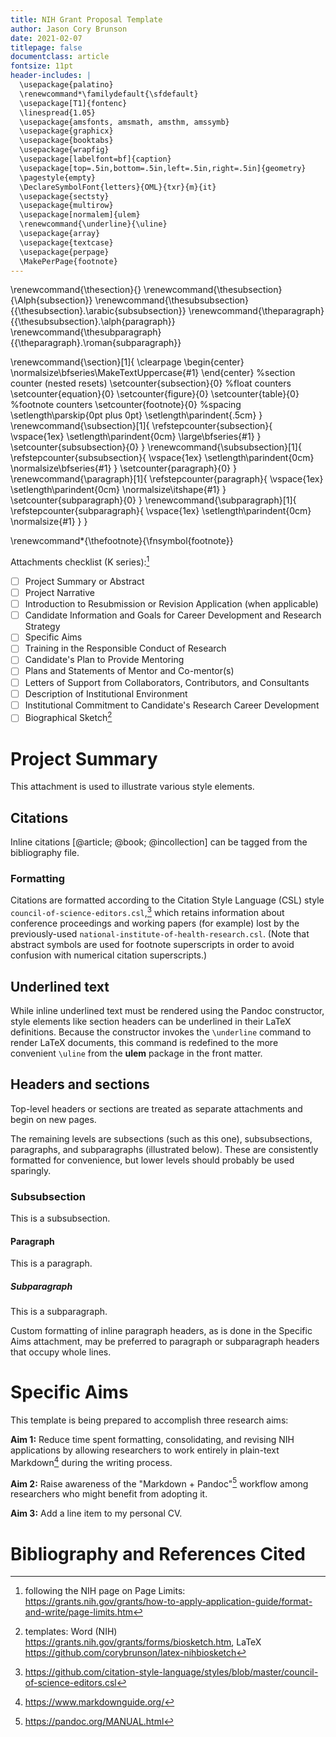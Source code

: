 ```yaml
---
title: NIH Grant Proposal Template
author: Jason Cory Brunson
date: 2021-02-07
titlepage: false
documentclass: article
fontsize: 11pt
header-includes: |
  \usepackage{palatino}
  \renewcommand*\familydefault{\sfdefault}
  \usepackage[T1]{fontenc}
  \linespread{1.05}
  \usepackage{amsfonts, amsmath, amsthm, amssymb}
  \usepackage{graphicx}
  \usepackage{booktabs}
  \usepackage{wrapfig}
  \usepackage[labelfont=bf]{caption}
  \usepackage[top=.5in,bottom=.5in,left=.5in,right=.5in]{geometry}
  \pagestyle{empty}
  \DeclareSymbolFont{letters}{OML}{txr}{m}{it}
  \usepackage{sectsty}
  \usepackage{multirow}
  \usepackage[normalem]{ulem}
  \renewcommand{\underline}{\uline}
  \usepackage{array}
  \usepackage{textcase}
  \usepackage{perpage}
  \MakePerPage{footnote}
---
```


<!--
\usepackage[compact]{titlesec}
\titlespacing\section{0pt}{0.5em minus 0em plus 0em}{0.5em minus 0em plus 0em}
-->

\renewcommand{\thesection}{}
\renewcommand{\thesubsection}{\Alph{subsection}}
\renewcommand{\thesubsubsection}{{\thesubsection}.\arabic{subsubsection}}
\renewcommand{\theparagraph}{{\thesubsubsection}.\alph{paragraph}}
\renewcommand{\thesubparagraph}{{\theparagraph}.\roman{subparagraph}}

\renewcommand{\section}[1]{
  \clearpage
  \begin{center}
  \normalsize\bfseries\MakeTextUppercase{#1}
  \end{center}
  %section counter (nested resets)
  \setcounter{subsection}{0}
  %float counters
  \setcounter{equation}{0}
  \setcounter{figure}{0}
  \setcounter{table}{0}
  %footnote counters
  \setcounter{footnote}{0}
  %spacing
  \setlength\parskip{0pt plus 0pt}
  \setlength\parindent{.5cm}
}
\renewcommand{\subsection}[1]{
  \refstepcounter{subsection}{
    \vspace{1ex}
    \setlength\parindent{0cm}
    \large\bfseries{#1}
  }
  \setcounter{subsubsection}{0}
}
\renewcommand{\subsubsection}[1]{
  \refstepcounter{subsubsection}{
    \vspace{1ex}
    \setlength\parindent{0cm}
    \normalsize\bfseries{#1}
  }
  \setcounter{paragraph}{0}
}
\renewcommand{\paragraph}[1]{
  \refstepcounter{paragraph}{
    \vspace{1ex}
    \setlength\parindent{0cm}
    \normalsize\itshape{#1}
  }
  \setcounter{subparagraph}{0}
}
\renewcommand{\subparagraph}[1]{
  \refstepcounter{subparagraph}{
    \vspace{1ex}
    \setlength\parindent{0cm}
    \normalsize{#1}
  }
}

\renewcommand*{\thefootnote}{\fnsymbol{footnote}}


Attachments checklist (K series):[^page-limits]

- [ ] Project Summary or Abstract
- [ ] Project Narrative
- [ ] Introduction to Resubmission or Revision Application (when applicable)
- [ ] Candidate Information and Goals for Career Development and Research Strategy
- [ ] Specific Aims
- [ ] Training in the Responsible Conduct of Research
- [ ] Candidate's Plan to Provide Mentoring
- [ ] Plans and Statements of Mentor and Co-mentor(s)
- [ ] Letters of Support from Collaborators, Contributors, and Consultants
- [ ] Description of Institutional Environment
- [ ] Institutional Commitment to Candidate's Research Career Development
- [ ] Biographical Sketch[^biosketch]

[^page-limits]: following the NIH page on Page Limits: <https://grants.nih.gov/grants/how-to-apply-application-guide/format-and-write/page-limits.htm>
[^biosketch]: templates: Word (NIH) <https://grants.nih.gov/grants/forms/biosketch.htm>, LaTeX <https://github.com/corybrunson/latex-nihbiosketch>


# Project Summary

This attachment is used to illustrate various style elements.

## Citations

Inline citations [@article; @book; @incollection] can be tagged from the bibliography file.

### Formatting

Citations are formatted according to the Citation Style Language (CSL) style `council-of-science-editors.csl`,[^style-url] which retains information about conference proceedings and working papers (for example) lost by the previously-used `national-institute-of-health-research.csl`.
(Note that abstract symbols are used for footnote superscripts in order to avoid confusion with numerical citation superscripts.)

## Underlined text

While inline <span class="underline">underlined text</span> must be rendered using the Pandoc constructor, style elements like section headers can be underlined in their LaTeX definitions.
Because the constructor invokes the `\underline` command to render LaTeX documents, this command is redefined to the more convenient `\uline` from the **ulem** package in the front matter.

## Headers and sections

Top-level headers or sections are treated as separate attachments and begin on new pages.

The remaining levels are subsections (such as this one), subsubsections, paragraphs, and subparagraphs (illustrated below). These are consistently formatted for convenience, but lower levels should probably be used sparingly.

### Subsubsection

This is a subsubsection.

#### Paragraph

This is a paragraph.

##### Subparagraph

This is a subparagraph.

Custom formatting of inline paragraph headers, as is done in the Specific Aims attachment, may be preferred to paragraph or subparagraph headers that occupy whole lines.

[^style-url]: <https://github.com/citation-style-language/styles/blob/master/council-of-science-editors.csl>


# Specific Aims

This template is being prepared to accomplish three research aims:

**Aim 1:**
Reduce time spent formatting, consolidating, and revising NIH applications by allowing researchers to work entirely in plain-text Markdown[^md] during the writing process.

[^md]: <https://www.markdownguide.org/>

**Aim 2:**
Raise awareness of the "Markdown + Pandoc"[^pandoc] workflow among researchers who might benefit from adopting it.

**Aim 3:**
Add a line item to my personal CV.

[^pandoc]: <https://pandoc.org/MANUAL.html>


# Bibliography and References Cited


<!--
# PDF (via LaTeX)
pandoc nih-proposal.md \
  -t latex \
  -N \
  --bibliography=nih-proposal.bib \
  --citeproc \
  --csl=council-of-science-editors.csl \
  -o nih-proposal.pdf
# Microsoft Word (.docx)
pandoc nih-proposal.md \
  --bibliography=nih-proposal.bib \
  --citeproc \
  --csl=council-of-science-editors.csl \
  --reference-doc=nih-reference.docx \
  -o nih-proposal.docx
-->

<!--
# sources
https://www.latextemplates.com/template/nih-grant-proposal
https://www.soimort.org/notes/161117/
https://github.com/Wandmalfarbe/pandoc-latex-template/issues/3#issuecomment-302539900
https://verbosus.com/bibtex-style-examples.html
-->
